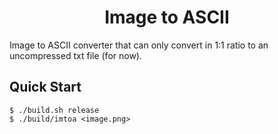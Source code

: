 <h1 align="center">Image to ASCII</h1>

Image to ASCII converter that can only convert in 1:1 ratio to an uncompressed txt file (for now).

## Quick Start

```console
$ ./build.sh release
$ ./build/imtoa <image.png>
```
